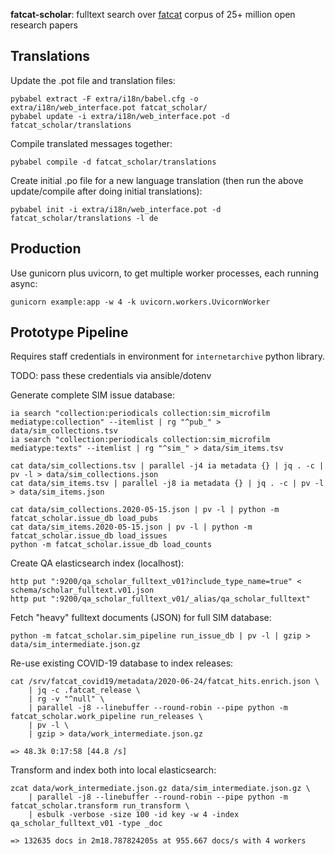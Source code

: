 
**fatcat-scholar**: fulltext search over [fatcat](https://fatcat.wiki) corpus
of 25+ million open research papers

## Translations

Update the .pot file and translation files:

    pybabel extract -F extra/i18n/babel.cfg -o extra/i18n/web_interface.pot fatcat_scholar/
    pybabel update -i extra/i18n/web_interface.pot -d fatcat_scholar/translations

Compile translated messages together:

    pybabel compile -d fatcat_scholar/translations

Create initial .po file for a new language translation (then run the above
update/compile after doing initial translations):

    pybabel init -i extra/i18n/web_interface.pot -d fatcat_scholar/translations -l de

## Production

Use gunicorn plus uvicorn, to get multiple worker processes, each running
async:

    gunicorn example:app -w 4 -k uvicorn.workers.UvicornWorker

## Prototype Pipeline

Requires staff credentials in environment for `internetarchive` python library.

TODO: pass these credentials via ansible/dotenv

Generate complete SIM issue database:

    ia search "collection:periodicals collection:sim_microfilm mediatype:collection" --itemlist | rg "^pub_" > data/sim_collections.tsv
    ia search "collection:periodicals collection:sim_microfilm mediatype:texts" --itemlist | rg "^sim_" > data/sim_items.tsv

    cat data/sim_collections.tsv | parallel -j4 ia metadata {} | jq . -c | pv -l > data/sim_collections.json
    cat data/sim_items.tsv | parallel -j8 ia metadata {} | jq . -c | pv -l > data/sim_items.json

    cat data/sim_collections.2020-05-15.json | pv -l | python -m fatcat_scholar.issue_db load_pubs
    cat data/sim_items.2020-05-15.json | pv -l | python -m fatcat_scholar.issue_db load_issues
    python -m fatcat_scholar.issue_db load_counts

Create QA elasticsearch index (localhost):

    http put ":9200/qa_scholar_fulltext_v01?include_type_name=true" < schema/scholar_fulltext.v01.json
    http put ":9200/qa_scholar_fulltext_v01/_alias/qa_scholar_fulltext"

Fetch "heavy" fulltext documents (JSON) for full SIM database:

    python -m fatcat_scholar.sim_pipeline run_issue_db | pv -l | gzip > data/sim_intermediate.json.gz

Re-use existing COVID-19 database to index releases:

    cat /srv/fatcat_covid19/metadata/2020-06-24/fatcat_hits.enrich.json \
        | jq -c .fatcat_release \
        | rg -v "^null" \
        | parallel -j8 --linebuffer --round-robin --pipe python -m fatcat_scholar.work_pipeline run_releases \
        | pv -l \
        | gzip > data/work_intermediate.json.gz

    => 48.3k 0:17:58 [44.8 /s]

Transform and index both into local elasticsearch:

	zcat data/work_intermediate.json.gz data/sim_intermediate.json.gz \
        | parallel -j8 --linebuffer --round-robin --pipe python -m fatcat_scholar.transform run_transform \
        | esbulk -verbose -size 100 -id key -w 4 -index qa_scholar_fulltext_v01 -type _doc

    => 132635 docs in 2m18.787824205s at 955.667 docs/s with 4 workers


